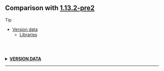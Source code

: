 ## Comparison with [1.13.2-pre2](https://github.com/PixiGeko/Minecraft-generated-data/tree/1.13.2-pre2)

> [!TIP]
> - [Version data](#version-data)
>     - [Libraries](#version-data-libraries)

<br/><br/>
<details><summary><b><ins>VERSION DATA</ins></b><a name="version-data"></a></summary>
<br/>
<h3>Libraries<a name="version-data-libraries"></a></h3>
<details>
<summary>
Versions
</summary>
<table><tr><th></th><th align="left">1.13.2-pre2</th><th>1.13.2</th></tr><tr><td>com.mojang:datafixerupper</td><td><pre>1.0.21</pre></td><td><pre>1.0.19</pre></td></tr><tr><td>com.mojang:realms</td><td><pre>1.13.3</pre></td><td><pre>1.13.9</pre></td></tr></table>
</details>
</details>
<hr/>